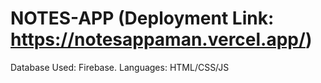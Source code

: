 # NOTES-APP (Deployment Link: https://notesappaman.vercel.app/)

Database Used: Firebase.
Languages: HTML/CSS/JS
